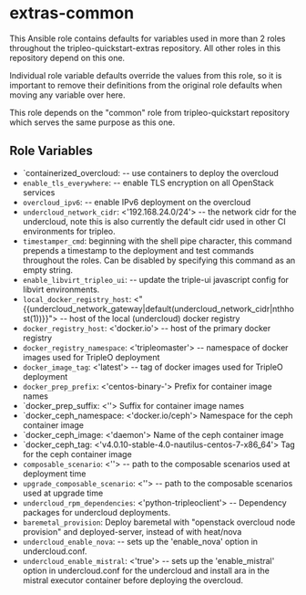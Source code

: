 extras-common
=============

This Ansible role contains defaults for variables used in more than 2 roles
throughout the tripleo-quickstart-extras repository. All other roles in this
repository depend on this one.

Individual role variable defaults override the values from this role, so it is
important to remove their definitions from the original role defaults when
moving any variable over here.

This role depends on the "common" role from tripleo-quickstart repository which
serves the same purpose as this one.

Role Variables
--------------

- `containerized_overcloud: <false> -- use containers to deploy the overcloud
- `enable_tls_everywhere`: <false> -- enable TLS encryption on all OpenStack
  services
- `overcloud_ipv6`: <false> -- enable IPv6 deployment on the overcloud
- `undercloud_network_cidr`: <'192.168.24.0/24'> -- the network cidr for the
  undercloud, note this is also currently the default cidr used in other CI
  environments for tripleo.
- `timestamper_cmd`: beginning with the shell pipe character, this command
  prepends a timestamp to the deployment and test commands throughout the
  roles. Can be disabled by specifying this command as an empty string.
- `enable_libvirt_tripleo_ui`: <false> -- update the triple-ui javascript config
  for libvirt environments.
- `local_docker_registry_host`: <"{{undercloud_network_gateway|default(undercloud_network_cidr|nthhost(1))}}"> -- host of the local (undercloud) docker registry
- `docker_registry_host`: <'docker.io'> -- host of the primary docker registry
- `docker_registry_namespace`: <'tripleomaster'> -- namespace of
  docker images used for TripleO deployment
- `docker_image_tag`: <'latest'> -- tag of docker images used for
  TripleO deployment
- `docker_prep_prefix`: <'centos-binary-'> Prefix for container image names
- `docker_prep_suffix: <''> Suffix for container image names
- `docker_ceph_namespace: <'docker.io/ceph'> Namespace for the ceph container
  image
- `docker_ceph_image: <'daemon'> Name of the ceph container image
- `docker_ceph_tag: <'v4.0.10-stable-4.0-nautilus-centos-7-x86_64'> Tag for the
  ceph container image
- `composable_scenario`: <''> -- path to the composable scenarios used at deployment time
- `upgrade_composable_scenario`: <''> -- path to the composable scenarios used at upgrade time
- `undercloud_rpm_dependencies`: <'python-tripleoclient'> -- Dependency packages for undercloud deployments.
- `baremetal_provision`: <false> Deploy baremetal with "openstack overcloud node provision" and deployed-server, instead of with heat/nova
- `undercloud_enable_nova`: <true> -- sets up the 'enable_nova'
  option in undercloud.conf.
- `undercloud_enable_mistral`: <'true'> -- sets up the 'enable_mistral' option
  in undercloud.conf for the undercloud and install ara in the mistral executor container before deploying the overcloud.
